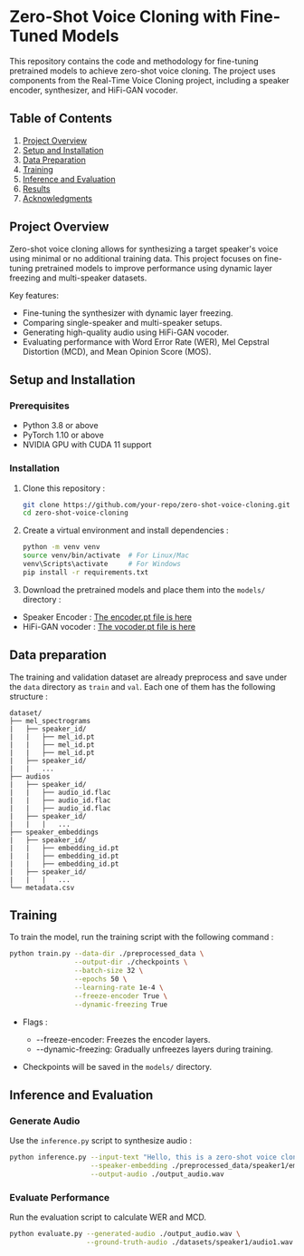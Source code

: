 # Zero-Shot Voice Cloning with Fine-Tuned Models

This repository contains the code and methodology for fine-tuning pretrained models to achieve zero-shot voice cloning. The project uses components from the Real-Time Voice Cloning project, including a speaker encoder, synthesizer, and HiFi-GAN vocoder.

## Table of Contents
1. [Project Overview](#project-overview)
2. [Setup and Installation](#setup-and-installation)
3. [Data Preparation](#data-preparation)
4. [Training](#training)
5. [Inference and Evaluation](#inference-and-evaluation)
6. [Results](#results)
7. [Acknowledgments](#acknowledgments)


## Project Overview

Zero-shot voice cloning allows for synthesizing a target speaker's voice using minimal or no additional training data. This project focuses on fine-tuning pretrained models to improve performance using dynamic layer freezing and multi-speaker datasets.

Key features:
- Fine-tuning the synthesizer with dynamic layer freezing.
- Comparing single-speaker and multi-speaker setups.
- Generating high-quality audio using HiFi-GAN vocoder.
- Evaluating performance with Word Error Rate (WER), Mel Cepstral Distortion (MCD), and Mean Opinion Score (MOS).


## Setup and Installation

### Prerequisites
- Python 3.8 or above
- PyTorch 1.10 or above
- NVIDIA GPU with CUDA 11 support

### Installation
1. Clone this repository :
    ```bash
    git clone https://github.com/your-repo/zero-shot-voice-cloning.git
    cd zero-shot-voice-cloning
    ```

2. Create a virtual environment and install dependencies :
    ```bash
    python -m venv venv
    source venv/bin/activate  # For Linux/Mac
    venv\Scripts\activate     # For Windows
    pip install -r requirements.txt
    ```

3. Download the pretrained models and place them into the `models/` directory :
- Speaker Encoder : [The encoder.pt file is here](https://drive.google.com/drive/folders/1HnPKj61FoDJwMLTHCgRnfccz3OyhQikg?usp=sharing)
- HiFi-GAN vocoder : [The vocoder.pt file is here](https://drive.google.com/drive/folders/1HnPKj61FoDJwMLTHCgRnfccz3OyhQikg?usp=sharing)

## Data preparation

The training and validation dataset are already preprocess and save under the `data` directory as `train` and `val`. Each one of them has the following structure :
```
dataset/
├── mel_spectrograms
|   ├── speaker_id/
|   |   ├── mel_id.pt
|   |   ├── mel_id.pt
|   |   ├── mel_id.pt
|   ├── speaker_id/
|   |   ...
├── audios
|   ├── speaker_id/
|   |   ├── audio_id.flac
|   |   ├── audio_id.flac
|   |   ├── audio_id.flac
|   ├── speaker_id/
|   |   |   ...
├── speaker_embeddings
|   ├── speaker_id/
|   |   ├── embedding_id.pt
|   |   ├── embedding_id.pt
|   |   ├── embedding_id.pt
|   ├── speaker_id/
|   |   |   ...
└── metadata.csv
```

## Training 

To train the model, run the training script with the following command :
``` bash
python train.py --data-dir ./preprocessed_data \
                --output-dir ./checkpoints \
                --batch-size 32 \
                --epochs 50 \
                --learning-rate 1e-4 \
                --freeze-encoder True \
                --dynamic-freezing True
```
- Flags :
    - --freeze-encoder: Freezes the encoder layers.
    - --dynamic-freezing: Gradually unfreezes layers during training.

- Checkpoints will be saved in the `models/` directory.

## Inference and Evaluation

### Generate Audio
Use the `inference.py` script to synthesize audio :
``` bash
python inference.py --input-text "Hello, this is a zero-shot voice cloning test." \
                    --speaker-embedding ./preprocessed_data/speaker1/embedding.pt \
                    --output-audio ./output_audio.wav

```

### Evaluate Performance
Run the evaluation script to calculate WER and MCD.
``` bash
python evaluate.py --generated-audio ./output_audio.wav \
                   --ground-truth-audio ./datasets/speaker1/audio1.wav

```